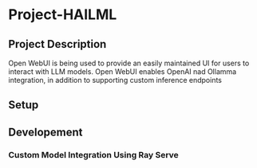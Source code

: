 # Project-HAILML

## Project Description
Open WebUI is being used to provide an easily maintained UI for users to interact with LLM models. Open WebUI enables OpenAI nad Ollamma integration, in addition to supporting custom inference endpoints

## Setup

## Developement

### Custom Model Integration Using Ray Serve
